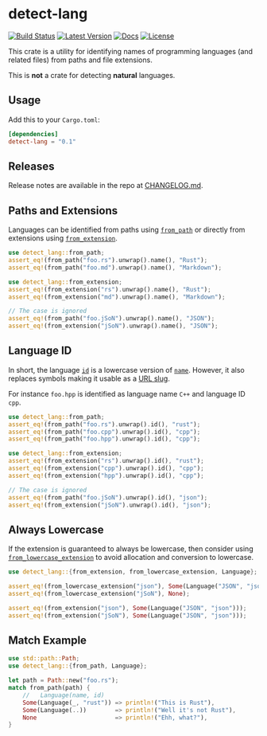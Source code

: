 # detect-lang

[![Build Status](https://travis-ci.org/vallentin/detect-lang.svg?branch=master)](https://travis-ci.org/vallentin/detect-lang)
[![Latest Version](https://img.shields.io/crates/v/detect-lang.svg)](https://crates.io/crates/detect-lang)
[![Docs](https://docs.rs/detect-lang/badge.svg)](https://docs.rs/detect-lang)
[![License](https://img.shields.io/github/license/vallentin/detect-lang.svg)](https://github.com/vallentin/detect-lang)

This crate is a utility for identifying names of programming languages (and related files) from paths and file extensions.

This is **not** a crate for detecting **natural** languages.

## Usage

Add this to your `Cargo.toml`:

```toml
[dependencies]
detect-lang = "0.1"
```

## Releases

Release notes are available in the repo at [CHANGELOG.md].

[CHANGELOG.md]: CHANGELOG.md

## Paths and Extensions

Languages can be identified from paths using [`from_path`]
or directly from extensions using [`from_extension`].

[`from_path`]: https://docs.rs/detect_lang/*/detect_lang/fn.from_path.html
[`from_extension`]: https://docs.rs/detect_lang/*/detect_lang/fn.from_extension.html

```rust
use detect_lang::from_path;
assert_eq!(from_path("foo.rs").unwrap().name(), "Rust");
assert_eq!(from_path("foo.md").unwrap().name(), "Markdown");

use detect_lang::from_extension;
assert_eq!(from_extension("rs").unwrap().name(), "Rust");
assert_eq!(from_extension("md").unwrap().name(), "Markdown");

// The case is ignored
assert_eq!(from_path("foo.jSoN").unwrap().name(), "JSON");
assert_eq!(from_extension("jSoN").unwrap().name(), "JSON");
```

## Language ID

In short, the language [`id`] is a lowercase version of [`name`].
However, it also replaces symbols making it usable as a [URL slug].

For instance `foo.hpp` is identified as language name `C++` and
language ID `cpp`.

[`id`]: https://docs.rs/detect_lang/*/detect_lang/struct.Language.html#method.id
[`name`]: https://docs.rs/detect_lang/*/detect_lang/struct.Language.html#method.name
[URL slug]: https://en.wikipedia.org/wiki/Clean_URL#Slug

```rust
use detect_lang::from_path;
assert_eq!(from_path("foo.rs").unwrap().id(), "rust");
assert_eq!(from_path("foo.cpp").unwrap().id(), "cpp");
assert_eq!(from_path("foo.hpp").unwrap().id(), "cpp");

use detect_lang::from_extension;
assert_eq!(from_extension("rs").unwrap().id(), "rust");
assert_eq!(from_extension("cpp").unwrap().id(), "cpp");
assert_eq!(from_extension("hpp").unwrap().id(), "cpp");

// The case is ignored
assert_eq!(from_path("foo.jSoN").unwrap().id(), "json");
assert_eq!(from_extension("jSoN").unwrap().id(), "json");
```

## Always Lowercase

If the extension is guaranteed to always be lowercase,
then consider using [`from_lowercase_extension`] to avoid
allocation and conversion to lowercase.

[`from_lowercase_extension`]: https://docs.rs/detect_lang/*/detect_lang/fn.from_lowercase_extension.html

```rust
use detect_lang::{from_extension, from_lowercase_extension, Language};

assert_eq!(from_lowercase_extension("json"), Some(Language("JSON", "json")));
assert_eq!(from_lowercase_extension("jSoN"), None);

assert_eq!(from_extension("json"), Some(Language("JSON", "json")));
assert_eq!(from_extension("jSoN"), Some(Language("JSON", "json")));
```

## Match Example

```rust
use std::path::Path;
use detect_lang::{from_path, Language};

let path = Path::new("foo.rs");
match from_path(path) {
    //   Language(name, id)
    Some(Language(_, "rust")) => println!("This is Rust"),
    Some(Language(..))        => println!("Well it's not Rust"),
    None                      => println!("Ehh, what?"),
}
```
